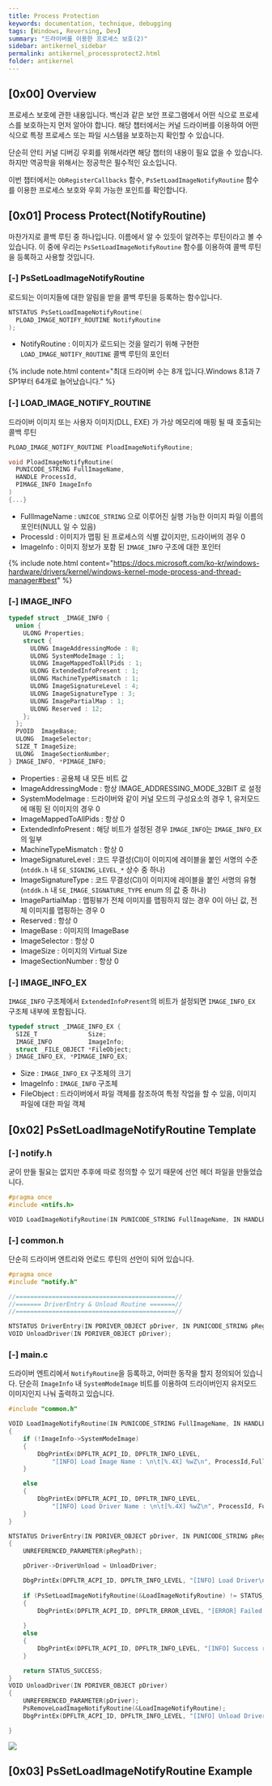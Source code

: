 ```yaml
---
title: Process Protection
keywords: documentation, technique, debugging
tags: [Windows, Reversing, Dev]
summary: "드라이버를 이용한 프로세스 보호(2)"
sidebar: antikernel_sidebar
permalink: antikernel_processprotect2.html
folder: antikernel
---
```


## [0x00] Overview

프로세스 보호에 관한 내용입니다. 백신과 같은 보안 프로그램에서 어떤 식으로 프로세스를 보호하는지 먼저 알아야 합니다. 해당 챕터에서는 커널 드라이버를 이용하여 어떤 식으로 특정 프로세스 또는 파일 시스템을 보호하는지 확인할 수 있습니다.

단순히 안티 커널 디버깅 우회를 위해서라면 해당 챕터의 내용이 필요 없을 수 있습니다. 하지만 역공학을 위해서는 정공학은 필수적인 요소입니다.

이번 챕터에서는 `ObRegisterCallbacks` 함수, `PsSetLoadImageNotifyRoutine` 함수를 이용한 프로세스 보호와 우회 가능한 포인트를 확인합니다.



## [0x01] Process Protect(NotifyRoutine)

마찬가지로 콜백 루틴 중 하나입니다. 이름에서 알 수 있듯이 알려주는 루틴이라고 볼 수 있습니다. 이 중에 우리는 `PsSetLoadImageNotifyRoutine` 함수를 이용하여 콜백 루틴을 등록하고 사용할 것입니다.



### [-] PsSetLoadImageNotifyRoutine

로드되는 이미지들에 대한 알림을 받을 콜백 루틴을 등록하는 함수입니다.

```c++
NTSTATUS PsSetLoadImageNotifyRoutine(
  PLOAD_IMAGE_NOTIFY_ROUTINE NotifyRoutine
);
```

- NotifyRoutine : 이미지가 로드되는 것을 알리기 위해 구현한 `LOAD_IMAGE_NOTIFY_ROUTINE` 콜백 루틴의 포인터

{% include note.html content="최대 드라이버 수는 8개 입니다.Windows 8.1과 7 SP1부터 64개로 늘어났습니다." %}



### [-] LOAD_IMAGE_NOTIFY_ROUTINE

드라이버 이미지 또는 사용자 이미지(DLL, EXE) 가 가상 메모리에 매핑 될 때 호출되는 콜백 루틴

```c++
PLOAD_IMAGE_NOTIFY_ROUTINE PloadImageNotifyRoutine;

void PloadImageNotifyRoutine(
  PUNICODE_STRING FullImageName,
  HANDLE ProcessId,
  PIMAGE_INFO ImageInfo
)
{...}
```

- FullImageName : `UNICOE_STRING` 으로 이루어진 실행 가능한 이미지 파일 이름의 포인터(NULL 일 수 있음)
- ProcessId : 이미지가 맵핑 된 프로세스의 식별 값이지만, 드라이버의 경우 0
- ImageInfo : 이미지 정보가 포함 된 `IMAGE_INFO` 구조에 대한 포인터

{% include note.html content="https://docs.microsoft.com/ko-kr/windows-hardware/drivers/kernel/windows-kernel-mode-process-and-thread-manager#best" %}



### [-] IMAGE_INFO

```c++
typedef struct _IMAGE_INFO {
  union {
    ULONG Properties;
    struct {
      ULONG ImageAddressingMode : 8;
      ULONG SystemModeImage : 1;
      ULONG ImageMappedToAllPids : 1;
      ULONG ExtendedInfoPresent : 1;
      ULONG MachineTypeMismatch : 1;
      ULONG ImageSignatureLevel : 4;
      ULONG ImageSignatureType : 3;
      ULONG ImagePartialMap : 1;
      ULONG Reserved : 12;
    };
  };
  PVOID  ImageBase;
  ULONG  ImageSelector;
  SIZE_T ImageSize;
  ULONG  ImageSectionNumber;
} IMAGE_INFO, *PIMAGE_INFO;
```

- Properties : 공용체 내 모든 비트 값
- ImageAddressingMode : 항상 IMAGE_ADDRESSING_MODE_32BIT 로 설정
- SystemModeImage : 드라이버와 같이 커널 모드의 구성요소의 경우 1, 유저모드에 매핑 된 이미지의 경우 0
- ImageMappedToAllPids : 항상 0
- ExtendedInfoPresent : 해당 비트가 설정된 경우 `IMAGE_INFO`는 `IMAGE_INFO_EX`의 일부
- MachineTypeMismatch : 항상 0
- ImageSignatureLevel : 코드 무결성(CI)이 이미지에 레이블을 붙인 서명의 수준(`ntddk.h` 내 `SE_SIGNING_LEVEL_*` 상수 중 하나)
- ImageSignatureType : 코드 무결성(CI)이 이미지에 레이블을 붙인 서명의 유형(`ntddk.h` 내 `SE_IMAGE_SIGNATURE_TYPE` enum 의 값 중 하나)
- ImagePartialMap : 맵핑뷰가 전체 이미지를 맵핑하지 않는 경우 0이 아닌 값, 전체 이미지를 맵핑하는 경우 0
- Reserved : 항상 0
- ImageBase : 이미지의 ImageBase
- ImageSelector : 항상 0
- ImageSize : 이미지의 Virtual Size
- ImageSectionNumber : 항상 0



### [-] IMAGE_INFO_EX

`IMAGE_INFO` 구조체에서 `ExtendedInfoPresent`의 비트가 설정되면 `IMAGE_INFO_EX` 구조체 내부에 포함됩니다.

```c++
typedef struct _IMAGE_INFO_EX {
  SIZE_T              Size;
  IMAGE_INFO          ImageInfo;
  struct _FILE_OBJECT *FileObject;
} IMAGE_INFO_EX, *PIMAGE_INFO_EX;
```

- Size : `IMAGE_INFO_EX` 구조체의 크기
- ImageInfo : `IMAGE_INFO` 구조체
- FileObject : 드라이버에서 파일 객체를 참조하여 특정 작업을 할 수 있음, 이미지 파일에 대한 파일 객체



## [0x02] PsSetLoadImageNotifyRoutine Template

### [-] notify.h

굳이 만들 필요는 없지만 추후에 따로 정의할 수 있기 때문에 선언 헤더 파일을 만들었습니다.

```c++
#pragma once
#include <ntifs.h>

VOID LoadImageNotifyRoutine(IN PUNICODE_STRING FullImageName, IN HANDLE ProcessId, IN PIMAGE_INFO ImageInfo);
```



### [-] common.h

단순히 드라이버 엔트리와 언로드 루틴의 선언이 되어 있습니다.

```c++
#pragma once
#include "notify.h"

//============================================//
//======= DriverEntry & Unload Routine =======//
//============================================//

NTSTATUS DriverEntry(IN PDRIVER_OBJECT pDriver, IN PUNICODE_STRING pRegPath);
VOID UnloadDriver(IN PDRIVER_OBJECT pDriver);
```



### [-] main.c

드라이버 엔트리에서 `NotifyRoutine`을 등록하고, 어떠한 동작을 할지 정의되어 있습니다. 단순히 `ImageInfo` 내 `SystemModeImage` 비트를 이용하여 드라이버인지 유저모드 이미지인지 나눠 출력하고 있습니다.

```c++
#include "common.h"

VOID LoadImageNotifyRoutine(IN PUNICODE_STRING FullImageName, IN HANDLE ProcessId, IN PIMAGE_INFO ImageInfo)
{
	if (!ImageInfo->SystemModeImage)
	{
		DbgPrintEx(DPFLTR_ACPI_ID, DPFLTR_INFO_LEVEL, 
			"[INFO] Load Image Name : \n\t[%.4X] %wZ\n", ProcessId,FullImageName);
	}

	else
	{
		DbgPrintEx(DPFLTR_ACPI_ID, DPFLTR_INFO_LEVEL,
			"[INFO] Load Driver Name : \n\t[%.4X] %wZ\n", ProcessId, FullImageName);
	}
}

NTSTATUS DriverEntry(IN PDRIVER_OBJECT pDriver, IN PUNICODE_STRING pRegPath)
{
	UNREFERENCED_PARAMETER(pRegPath);

	pDriver->DriverUnload = UnloadDriver;

	DbgPrintEx(DPFLTR_ACPI_ID, DPFLTR_INFO_LEVEL, "[INFO] Load Driver\n");
	
	if (PsSetLoadImageNotifyRoutine(&LoadImageNotifyRoutine) != STATUS_SUCCESS)
	{
		DbgPrintEx(DPFLTR_ACPI_ID, DPFLTR_ERROR_LEVEL, "[ERROR] Failed register\n");
		
	}
	else
	{
		DbgPrintEx(DPFLTR_ACPI_ID, DPFLTR_INFO_LEVEL, "[INFO] Success register\n");
	}

	return STATUS_SUCCESS;
}
VOID UnloadDriver(IN PDRIVER_OBJECT pDriver)
{
	UNREFERENCED_PARAMETER(pDriver);
	PsRemoveLoadImageNotifyRoutine(&LoadImageNotifyRoutine);
	DbgPrintEx(DPFLTR_ACPI_ID, DPFLTR_INFO_LEVEL, "[INFO] Unload Driver\n");

}

```



<img src="https://github.com/Shh0ya/shh0ya.github.io/blob/master/rsrc/antikernel/proc_01.png?raw=true">



## [0x03] PsSetLoadImageNotifyRoutine Example



